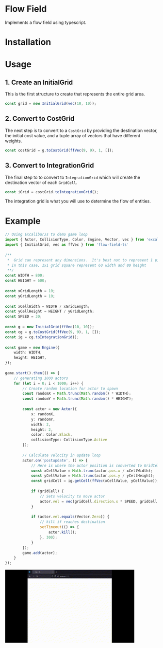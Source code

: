 ﻿# Flow Field

Implements a flow field using typescript.

# Installation

# Usage

## 1. Create an InitialGrid

This is the first structure to create that represents the entire grid area.

```typescript
const grid = new InitialGrid(vec(10, 10));
```

## 2. Convert to CostGrid

The next step is to convert to a `CostGrid` by providing the destination vector, the initial cost value, and a tuple array of vectors that have different weights.


```typescript
const costGrid = g.toCostGrid(ffVec(9, 9), 1, []);
```

## 3. Convert to IntegrationGrid

The final step to to convert to `IntegrationGrid` which will create the destination vector of each `GridCell`.

```typescript
const iGrid = costGrid.toIntegrationGrid();
```

The integration grid is what you will use to determine the flow of entities.


# Example

```typescript
// Using ExcaliburJs to demo game loop
import { Actor, CollisionType, Color, Engine, Vector, vec } from 'excalibur'
import { InitialGrid, vec as ffVec } from 'flow-field-ts'

/**
 *  Grid can represent any dimensions.  It's best not to represent 1 pixel.
 * In this case, 1x1 grid square represent 60 width and 80 height
 **/
const WIDTH = 800;
const HEIGHT = 600;

const xGridLength = 10;
const yGridLength = 10;

const xCellWidth = WIDTH / xGridLength;
const yCellHeight = HEIGHT / yGridLength;
const SPEED = 30;

const g = new InitialGrid(ffVec(10, 10));
const cg = g.toCostGrid(ffVec(9, 9), 1, []);
const ig = cg.toIntegrationGrid();

const game = new Engine({
    width: WIDTH,
    height: HEIGHT,
});

game.start().then(() => {
    // generating 1000 actors
    for (let i = 0; i < 1000; i++) {
        // Create random location for actor to spawn
        const randomX = Math.trunc(Math.random() * WIDTH);
        const randomY = Math.trunc(Math.random() * HEIGHT);

        const actor = new Actor({
            x: randomX,
            y: randomY,
            width: 2,
            height: 2,
            color: Color.Black,
            collisionType: CollisionType.Active
        });
        
        // Calculate velocity in update loop
        actor.on('postupdate', () => {
            // Here is where the actor position is converted to GridCell
            const xCellValue = Math.trunc(actor.pos.x / xCellWidth);
            const yCellValue = Math.trunc(actor.pos.y / yCellHeight);
            const gridCell = ig.getCell(ffVec(xCellValue, yCellValue));
            
            if (gridCell) {
                // Sets velocity to move actor
                actor.vel = vec(gridCell.direction.x * SPEED, gridCell.direction.y * SPEED);
            }
            
            if (actor.vel.equals(Vector.Zero)) {
                // kill if reaches destination
                setTimeout(() => {
                    actor.kill();
                }, 300);
            }
        });
        game.add(actor);
    }
});

```

![Demo.gif](https://github.com/MikeysNotebook/flow-field-ts/blob/main/public/demo.gif?raw=true)
